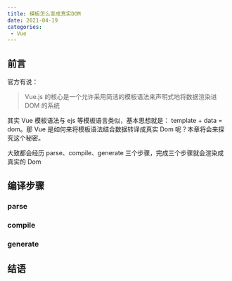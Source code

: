 ```yaml
---
title: 模板怎么变成真实DOM
date: 2021-04-19
categories:
 - Vue
---
```


## 前言

官方有说：
> Vue.js 的核心是一个允许采用简洁的模板语法来声明式地将数据渲染进 DOM 的系统

其实 Vue 模板语法与 ejs 等模板语言类似，基本思想就是： template + data = dom。那 Vue 是如何来将模板语法结合数据转译成真实 Dom 呢？本章将会来探究这个秘密。

大致都会经历 parse、compile、generate 三个步骤，完成三个步骤就会渲染成真实的 Dom

## 编译步骤

### parse

### compile

### generate

## 结语
